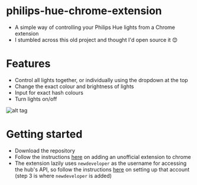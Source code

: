 # philips-hue-chrome-extension
- A simple way of controlling your Philips Hue lights from a Chrome extension
- I stumbled across this old project and thought I'd open source it 😊

# Features
- Control all lights together, or individually using the dropdown at the top
- Change the exact colour and brightness of lights
- Input for exact hash colours
- Turn lights on/off

![alt tag](http://i.imgur.com/ZRLqRNf.png)

# Getting started
- Download the repository
- Follow the instructions <a href="https://developer.chrome.com/extensions/getstarted#unpacked" target="_blank">here</a> on adding an unofficial extension to chrome
- The extension lazily uses `newdeveloper` as the username for accessing the hub's API, so follow the instructions <a href="http://www.developers.meethue.com/documentation/getting-started" target="_blank">here</a> on setting up that account (step 3 is where `newdeveloper` is added)
